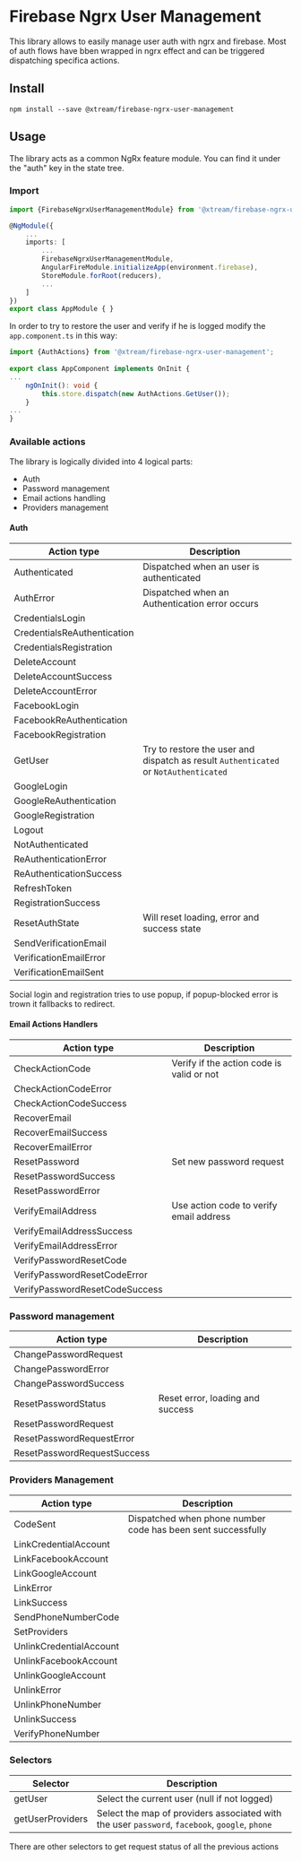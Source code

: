 # Firebase Ngrx User Management

This library allows to easily manage user auth with ngrx and firebase.
Most of auth flows have bben wrapped in ngrx effect and can be triggered dispatching specifica actions.
## Install

`npm install --save @xtream/firebase-ngrx-user-management`
## Usage
The library acts as a common NgRx feature module. You can find it under the "auth" key in the state tree.

### Import

```ts
import {FirebaseNgrxUserManagementModule} from '@xtream/firebase-ngrx-user-management';

@NgModule({
    ...
    imports: [
        ...
        FirebaseNgrxUserManagementModule,
        AngularFireModule.initializeApp(environment.firebase),
        StoreModule.forRoot(reducers),
        ...
    ]
})
export class AppModule { }
```

In order to try to restore the user and verify if he is logged modify the `app.component.ts` in this way:

```ts
import {AuthActions} from '@xtream/firebase-ngrx-user-management';
 
export class AppComponent implements OnInit {
...
    ngOnInit(): void {
        this.store.dispatch(new AuthActions.GetUser());
    }
...
}
```

### Available actions

The library is logically divided into 4 logical parts:

* Auth
* Password management
* Email actions handling
* Providers management

#### Auth
| Action type | Description |
| ------ | ------ |
|Authenticated|Dispatched when an user is authenticated|
|AuthError|Dispatched when an Authentication error occurs|
|CredentialsLogin||
|CredentialsReAuthentication||
|CredentialsRegistration||
|DeleteAccount||
|DeleteAccountSuccess||
|DeleteAccountError||
|FacebookLogin||
|FacebookReAuthentication||
|FacebookRegistration||
|GetUser|Try to restore the user and dispatch as result `Authenticated` or `NotAuthenticated`|
|GoogleLogin||
|GoogleReAuthentication||
|GoogleRegistration||
|Logout||
|NotAuthenticated||
|ReAuthenticationError||
|ReAuthenticationSuccess||
|RefreshToken||
|RegistrationSuccess||
|ResetAuthState|Will reset loading, error and success state|
|SendVerificationEmail||
|VerificationEmailError||
|VerificationEmailSent||

Social login and registration tries to use popup, if popup-blocked error is trown it fallbacks to redirect.

#### Email Actions Handlers

| Action type | Description |
| ------ | ------ |
|CheckActionCode|Verify if the action code is valid or not|
|CheckActionCodeError||
|CheckActionCodeSuccess||
|RecoverEmail||
|RecoverEmailSuccess||
|RecoverEmailError||
|ResetPassword|Set new password request|
|ResetPasswordSuccess||
|ResetPasswordError||
|VerifyEmailAddress|Use action code to verify email address|
|VerifyEmailAddressSuccess||
|VerifyEmailAddressError||
|VerifyPasswordResetCode||
|VerifyPasswordResetCodeError||
|VerifyPasswordResetCodeSuccess||


### Password management
| Action type | Description |
| ------ | ------ |
|ChangePasswordRequest||
|ChangePasswordError||
|ChangePasswordSuccess||
|ResetPasswordStatus|Reset error, loading and success|
|ResetPasswordRequest||
|ResetPasswordRequestError||
|ResetPasswordRequestSuccess||

### Providers Management
| Action type | Description |
| ------ | ------ |
|CodeSent|Dispatched when phone number code has been sent successfully|
|LinkCredentialAccount||
|LinkFacebookAccount||
|LinkGoogleAccount||
|LinkError||
|LinkSuccess||
|SendPhoneNumberCode||
|SetProviders||
|UnlinkCredentialAccount||
|UnlinkFacebookAccount||
|UnlinkGoogleAccount||
|UnlinkError||
|UnlinkPhoneNumber||
|UnlinkSuccess||
|VerifyPhoneNumber||

### Selectors

|Selector| Description |
| ------ | ------ |
|getUser|Select the current user (null if not logged)|
|getUserProviders|Select the map of providers associated with the user `password`, `facebook`, `google`, `phone`|

There are other selectors to get request status of all the previous actions
